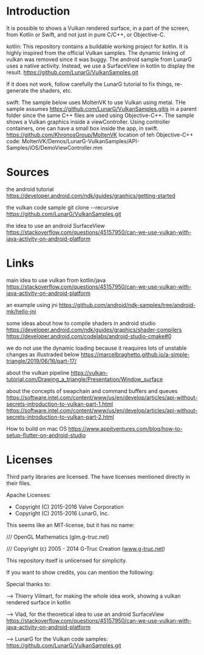 # Introduction

It is possible to shows a Vulkan rendered surface, in a part of the screen, from Kotlin or Swift, and not just in pure C/C++, or Objective-C.

kotlin:
This repository contains a buildable working project for kotlin.
It is highly inspired from the official Vulkan samples. The dynamic linking of vulkan was removed since it was buggy.
The android sample from LunarG uses a native activity. Instead, we use a SurfaceView in kotlin to display the result.
https://github.com/LunarG/VulkanSamples.git

If it does not work, follow carefully the LunarG tutorial to fix things, re-generate the shaders, etc.

swift:
The sample below uses MoltenVK to use Vulkan using metal.
THe sample assumes https://github.com/LunarG/VulkanSamples.gitis in a parent folder since the same C++ files are used
using Objective-C++.
The sample shows a Vulkan graphics inside a viewController.
Using controller containers, one can have a small box inside the app, in swift.
https://github.com/KhronosGroup/MoltenVK
location of teh Objective-C++ code:
MoltenVK/Demos/LunarG-VulkanSamples/API-Samples/iOS/DemoViewController.mm

# Sources

the android tutorial
https://developer.android.com/ndk/guides/graphics/getting-started

the vulkan code sample
git clone --recursive https://github.com/LunarG/VulkanSamples.git

the idea to use an android SurfaceView
https://stackoverflow.com/questions/45157950/can-we-use-vulkan-with-java-activity-on-android-platform

# Links

main idea to use vulkan from kotlin/java
https://stackoverflow.com/questions/45157950/can-we-use-vulkan-with-java-activity-on-android-platform

an example using jni
https://github.com/android/ndk-samples/tree/android-mk/hello-jni

some ideas about how to compile shaders in android studio
https://developer.android.com/ndk/guides/graphics/shader-compilers
https://developer.android.com/codelabs/android-studio-cmake#0

we do not use the dynamic loading because it reaquires lots of unstable changes
as illustraded below
https://marcelbraghetto.github.io/a-simple-triangle/2019/06/16/part-17/

about the vulkan pipeline
https://vulkan-tutorial.com/Drawing_a_triangle/Presentation/Window_surface

about the concepts of swapchain and command buffers and queues
https://software.intel.com/content/www/us/en/develop/articles/api-without-secrets-introduction-to-vulkan-part-1.html
https://software.intel.com/content/www/us/en/develop/articles/api-without-secrets-introduction-to-vulkan-part-2.html

How to build on mac OS
https://www.appitventures.com/blog/how-to-setup-flutter-on-android-studio

# Licenses

Third party libraries are licensed. The have licenses mentioned directly in their files.

Apache Licenses:
* Copyright (C) 2015-2016 Valve Corporation
* Copyright (C) 2015-2016 LunarG, Inc.

This seems like an MIT-license, but it has no name:

/// OpenGL Mathematics (glm.g-truc.net)

/// Copyright (c) 2005 - 2014 G-Truc Creation (www.g-truc.net)

This repository itself is unlicensed for simplicity.

If you want to show credits, you can mention the following:

Special thanks to:

--> Thierry Vilmart, for making the whole idea work, showing a vulkan rendered surface in kotlin

--> Vlad, for the theoretical idea to use an android SurfaceView
https://stackoverflow.com/questions/45157950/can-we-use-vulkan-with-java-activity-on-android-platform

--> LunarG for the Vulkan code samples:
https://github.com/LunarG/VulkanSamples.git

